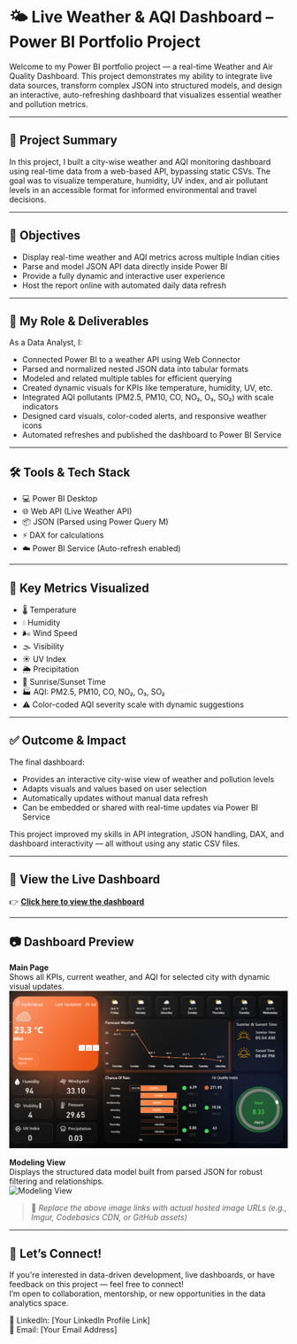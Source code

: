# 🌤️ Live Weather & AQI Dashboard – Power BI Portfolio Project

Welcome to my Power BI portfolio project — a real-time Weather and Air Quality Dashboard. This project demonstrates my ability to integrate live data sources, transform complex JSON into structured models, and design an interactive, auto-refreshing dashboard that visualizes essential weather and pollution metrics.

---

## 🌟 Project Summary

In this project, I built a city-wise weather and AQI monitoring dashboard using real-time data from a web-based API, bypassing static CSVs. The goal was to visualize temperature, humidity, UV index, and air pollutant levels in an accessible format for informed environmental and travel decisions.

---

## 🎯 Objectives

- Display real-time weather and AQI metrics across multiple Indian cities  
- Parse and model JSON API data directly inside Power BI  
- Provide a fully dynamic and interactive user experience  
- Host the report online with automated daily data refresh  

---

## 💼 My Role & Deliverables

As a Data Analyst, I:

- Connected Power BI to a weather API using Web Connector  
- Parsed and normalized nested JSON data into tabular formats  
- Modeled and related multiple tables for efficient querying  
- Created dynamic visuals for KPIs like temperature, humidity, UV, etc.  
- Integrated AQI pollutants (PM2.5, PM10, CO, NO₂, O₃, SO₂) with scale indicators  
- Designed card visuals, color-coded alerts, and responsive weather icons  
- Automated refreshes and published the dashboard to Power BI Service  

---

## 🛠️ Tools & Tech Stack

- 💻 Power BI Desktop  
- 🌐 Web API (Live Weather API)  
- 📦 JSON (Parsed using Power Query M)  
- ⚡ DAX for calculations  
- ☁️ Power BI Service (Auto-refresh enabled)

---

## 📌 Key Metrics Visualized

- 🌡️ Temperature  
- 💧 Humidity  
- 🌬️ Wind Speed  
- 🌫️ Visibility  
- ☀️ UV Index  
- 🌦️ Precipitation  
- 🌅 Sunrise/Sunset Time  
- 🏭 AQI: PM2.5, PM10, CO, NO₂, O₃, SO₂  
- ⚠️ Color-coded AQI severity scale with dynamic suggestions  

---

## ✅ Outcome & Impact

The final dashboard:

- Provides an interactive city-wise view of weather and pollution levels  
- Adapts visuals and values based on user selection  
- Automatically updates without manual data refresh  
- Can be embedded or shared with real-time updates via Power BI Service  

This project improved my skills in API integration, JSON handling, DAX, and dashboard interactivity — all without using any static CSV files.

---

## 🔗 View the Live Dashboard

👉 **[Click here to view the dashboard](https://codebasics.io/portfolio/Sk-Sahim-Iqbal)**

---

## 📷 Dashboard Preview

**Main Page**  
Shows all KPIs, current weather, and AQI for selected city with dynamic visual updates.  
![Dashboard Main Page](https://github.com/Shaikh-Sahim/Live-Weather-Dashboard/blob/main/Screenshot%20(221).png)

**Modeling View**  
Displays the structured data model built from parsed JSON for robust filtering and relationships.  
![Modeling View](https://your-image-link.com/model-view.png)

> 📌 *Replace the above image links with actual hosted image URLs (e.g., Imgur, Codebasics CDN, or GitHub assets)*

---

## 📣 Let’s Connect!

If you're interested in data-driven development, live dashboards, or have feedback on this project — feel free to connect!  
I’m open to collaboration, mentorship, or new opportunities in the data analytics space.

📍 LinkedIn: [Your LinkedIn Profile Link]  
📧 Email: [Your Email Address]
